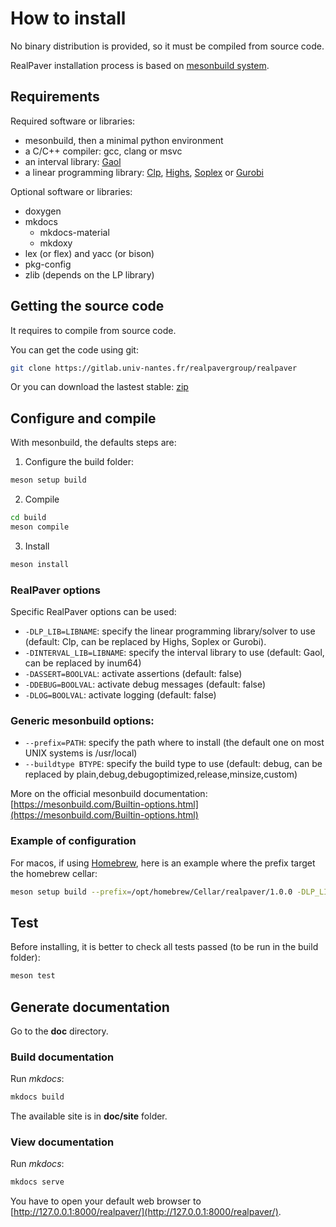 # How to install

No binary distribution is provided, so it must be compiled from source code.

RealPaver installation process is based on [mesonbuild system](https://mesonbuild.com/).

## Requirements

Required software or libraries:

- mesonbuild, then a minimal python environment
- a C/C++ compiler: gcc, clang or msvc
- an interval library: [Gaol](https://github.com/goualard-f/GAOL)
- a linear programming library: [Clp](https://github.com/coin-or/Clp), [Highs](https://highs.dev/), [Soplex](https://soplex.zib.de/) or [Gurobi](https://www.gurobi.com/downloads/gurobi-software/)

Optional software or libraries:

- doxygen
- mkdocs
  - mkdocs-material
  - mkdoxy
- lex (or flex) and yacc (or bison)
- pkg-config
- zlib (depends on the LP library)


## Getting the source code

It requires to compile from source code.

You can get the code using git:

```bash
git clone https://gitlab.univ-nantes.fr/realpavergroup/realpaver
```

Or you can download the lastest stable: [zip](https://gitlab.univ-nantes.fr/realpavergroup/realpaver/-/archive/main/realpaver-main.zip)

## Configure and compile

With mesonbuild, the defaults steps are:

1. Configure the build folder:

```bash
meson setup build
```

2. Compile

```bash
cd build
meson compile
```

3. Install

```bash
meson install
```

### RealPaver options

Specific RealPaver options can be used:

- `-DLP_LIB=LIBNAME`: specify the linear programming library/solver to use (default: Clp, can be replaced by Highs, Soplex or Gurobi).
- `-DINTERVAL_LIB=LIBNAME`: specify the interval library to use (default: Gaol, can be replaced by inum64)
- `-DASSERT=BOOLVAL`: activate assertions (default: false)
- `-DDEBUG=BOOLVAL`: activate debug messages (default: false)
- `-DLOG=BOOLVAL`: activate logging (default: false)


### Generic mesonbuild options:

- `--prefix=PATH`: specify the path where to install (the default one on most UNIX systems is /usr/local)
- `--buildtype BTYPE`: specify the build type to use (default: debug, can be replaced by plain,debug,debugoptimized,release,minsize,custom)

More on the official mesonbuild documentation: [https://mesonbuild.com/Builtin-options.html](https://mesonbuild.com/Builtin-options.html)

### Example of configuration

For macos, if using [Homebrew](https://brew.sh/), here is an example where the prefix target the homebrew cellar:

```bash
meson setup build --prefix=/opt/homebrew/Cellar/realpaver/1.0.0 -DLP_LIB=Clp -DINTERVAL_LIB=Gaol
```


## Test

Before installing, it is better to check all tests passed (to be run in the build folder):

```bash
meson test
```

## Generate documentation

Go to the **doc** directory.

### Build documentation

Run *mkdocs*:

```bash
mkdocs build
```

The available site is in **doc/site** folder.

### View documentation

Run *mkdocs*:

```bash
mkdocs serve
```

You have to open your default web browser to [http://127.0.0.1:8000/realpaver/](http://127.0.0.1:8000/realpaver/).
